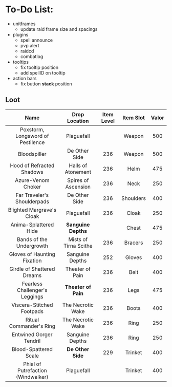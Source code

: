 # To-Do List:

- unitframes
    + update raid frame size and spacings
- plugins
    + spell announce
    + pvp alert
    + raidcd
    + combatlog
- tooltips
    + fix tooltip position
    + add spellID on tooltip
- action bars
    + fix button **stack** position

## Loot

| Name                                  | Drop Location         | Item Level    | Item Slot         | Valor |
|:-------------------------------------:|:---------------------:|:-------------:|:-----------------:|:-----:|
| Poxstorm, Longsword of Pestilence     | Plaguefall            |               | Weapon            | 500   |
| Bloodspiller                          | De Other Side         | 236           | Weapon            | 500   |
| Hood of Refracted Shadows             | Halls of Atonement    | 236           | Helm              | 475   |
| Azure-Venom Choker                    | Spires of Ascension   | 236           | Neck              | 250   |
| Far Traveler's Shoulderpads           | De Other Side         | 236           | Shoulders         | 400   |
| Blighted Margrave's Cloak             | Plaguefall            | 236           | Cloak             | 250   |
| Anima-Splattered Hide                 | **Sanguine Depths**   |               | Chest             | 475   |
| Bands of the Undergrowth              | Mists of Tirna Scithe | 236           | Bracers           | 250   |
| Gloves of Haunting Fixation           | Sanguine Depths       | 252           | Gloves            | 400   |
| Girdle of Shattered Dreams            | Theater of Pain       | 236           | Belt              | 400   |
| Fearless Challenger's Leggings        | **Theater of Pain**   | 236           | Legs              | 475   |
| Viscera-Stitched Footpads             | The Necrotic Wake     | 236           | Boots             | 400   |
| Ritual Commander's Ring               | The Necrotic Wake     | 236           | Ring              | 250   |
| Entwined Gorger Tendril               | Sanguine Depths       | 236           | Ring              | 250   |
| Blood-Spattered Scale                 | **De Other Side**     | 229           | Trinket           | 400   |
| Phial of Putrefaction (Windwalker)    | Plaguefall            |               | Trinket           | 400   |
